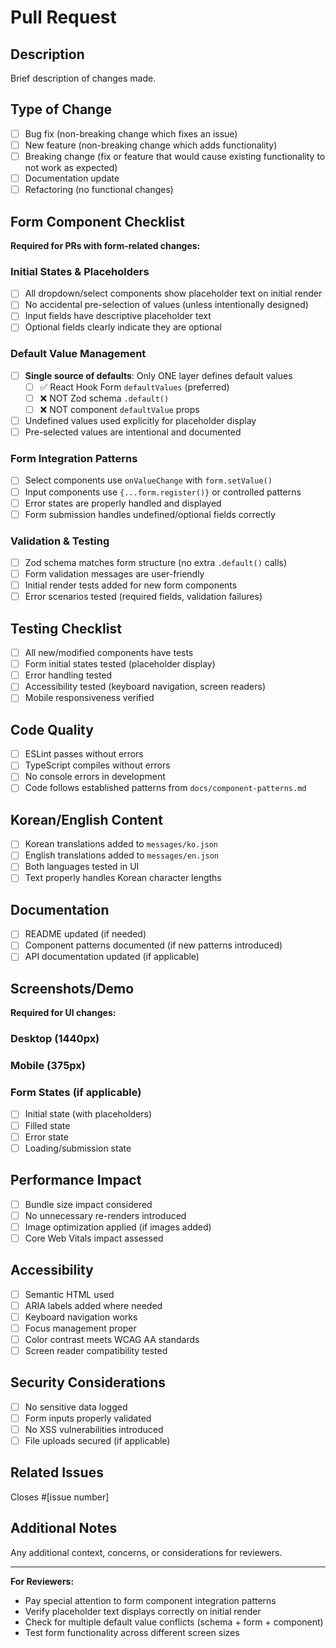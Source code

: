# Pull Request

## Description
Brief description of changes made.

## Type of Change
- [ ] Bug fix (non-breaking change which fixes an issue)
- [ ] New feature (non-breaking change which adds functionality)
- [ ] Breaking change (fix or feature that would cause existing functionality to not work as expected)
- [ ] Documentation update
- [ ] Refactoring (no functional changes)

## Form Component Checklist
**Required for PRs with form-related changes:**

### Initial States & Placeholders
- [ ] All dropdown/select components show placeholder text on initial render
- [ ] No accidental pre-selection of values (unless intentionally designed)
- [ ] Input fields have descriptive placeholder text
- [ ] Optional fields clearly indicate they are optional

### Default Value Management  
- [ ] **Single source of defaults**: Only ONE layer defines default values
  - [ ] ✅ React Hook Form `defaultValues` (preferred)
  - [ ] ❌ NOT Zod schema `.default()`
  - [ ] ❌ NOT component `defaultValue` props
- [ ] Undefined values used explicitly for placeholder display
- [ ] Pre-selected values are intentional and documented

### Form Integration Patterns
- [ ] Select components use `onValueChange` with `form.setValue()`
- [ ] Input components use `{...form.register()}` or controlled patterns
- [ ] Error states are properly handled and displayed
- [ ] Form submission handles undefined/optional fields correctly

### Validation & Testing
- [ ] Zod schema matches form structure (no extra `.default()` calls)
- [ ] Form validation messages are user-friendly
- [ ] Initial render tests added for new form components
- [ ] Error scenarios tested (required fields, validation failures)

## Testing Checklist
- [ ] All new/modified components have tests
- [ ] Form initial states tested (placeholder display)
- [ ] Error handling tested
- [ ] Accessibility tested (keyboard navigation, screen readers)
- [ ] Mobile responsiveness verified

## Code Quality
- [ ] ESLint passes without errors
- [ ] TypeScript compiles without errors
- [ ] No console errors in development
- [ ] Code follows established patterns from `docs/component-patterns.md`

## Korean/English Content
- [ ] Korean translations added to `messages/ko.json`
- [ ] English translations added to `messages/en.json`  
- [ ] Both languages tested in UI
- [ ] Text properly handles Korean character lengths

## Documentation
- [ ] README updated (if needed)
- [ ] Component patterns documented (if new patterns introduced)
- [ ] API documentation updated (if applicable)

## Screenshots/Demo
**Required for UI changes:**

### Desktop (1440px)
<!-- Add screenshot here -->

### Mobile (375px)
<!-- Add screenshot here -->

### Form States (if applicable)
- [ ] Initial state (with placeholders)
- [ ] Filled state
- [ ] Error state
- [ ] Loading/submission state

## Performance Impact
- [ ] Bundle size impact considered
- [ ] No unnecessary re-renders introduced
- [ ] Image optimization applied (if images added)
- [ ] Core Web Vitals impact assessed

## Accessibility
- [ ] Semantic HTML used
- [ ] ARIA labels added where needed
- [ ] Keyboard navigation works
- [ ] Focus management proper
- [ ] Color contrast meets WCAG AA standards
- [ ] Screen reader compatibility tested

## Security Considerations
- [ ] No sensitive data logged
- [ ] Form inputs properly validated
- [ ] No XSS vulnerabilities introduced
- [ ] File uploads secured (if applicable)

## Related Issues
Closes #[issue number]

## Additional Notes
Any additional context, concerns, or considerations for reviewers.

---

**For Reviewers:**
- Pay special attention to form component integration patterns
- Verify placeholder text displays correctly on initial render
- Check for multiple default value conflicts (schema + form + component)
- Test form functionality across different screen sizes